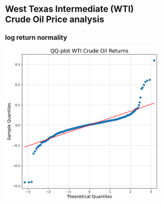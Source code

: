 # West Texas Intermediate (WTI) Crude Oil Price analysis

## log return normality

![png](images\WTI_crude_qqplot.png)